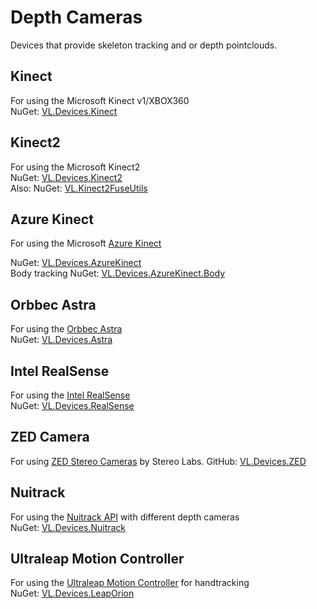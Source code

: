# Depth Cameras

Devices that provide skeleton tracking and or depth pointclouds.

## Kinect

For using the Microsoft Kinect v1/XBOX360  
NuGet: [VL.Devices.Kinect](https://www.nuget.org/packages/VL.Devices.Kinect)  

## Kinect2

For using the Microsoft Kinect2  
NuGet: [VL.Devices.Kinect2](https://www.nuget.org/packages/VL.Devices.Kinect2)  
Also: NuGet: [VL.Kinect2FuseUtils](https://vvvv.org/contribution/kinect2-fuse-utils)

## Azure Kinect

For using the Microsoft [Azure Kinect](https://azure.microsoft.com/de-de/services/kinect-dk/)

NuGet: [VL.Devices.AzureKinect](https://www.nuget.org/packages/VL.Devices.AzureKinect)  
Body tracking NuGet: [VL.Devices.AzureKinect.Body](https://www.nuget.org/packages/VL.Devices.AzureKinect.Body)

## Orbbec Astra

For using the [Orbbec Astra](https://orbbec3d.com/index/products.html)  
NuGet: [VL.Devices.Astra](https://www.nuget.org/packages/VL.Devices.Astra)  

## Intel RealSense

For using the [Intel RealSense](https://www.intelrealsense.com/)  
NuGet: [VL.Devices.RealSense](https://www.nuget.org/packages/VL.Devices.RealSense) 

## ZED Camera

For using [ZED Stereo Cameras](https://www.stereolabs.com/) by Stereo Labs.
GitHub: [VL.Devices.ZED](https://github.com/vvvv/VL.Devices.ZED) 

## Nuitrack

For using the [Nuitrack API](http://nuitrack.com/) with different depth cameras  
NuGet: [VL.Devices.Nuitrack](https://www.nuget.org/packages/VL.Devices.Nuitrack)  

## Ultraleap Motion Controller

For using the [Ultraleap Motion Controller](https://www.ultraleap.com/product/leap-motion-controller/) for handtracking  
NuGet: [VL.Devices.LeapOrion](https://www.nuget.org/packages/VL.Devices.LeapOrion)
